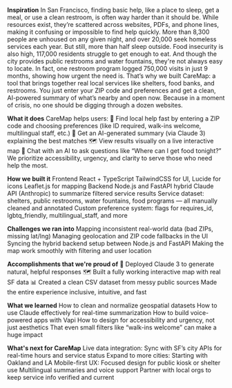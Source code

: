 **Inspiration**
In San Francisco, finding basic help, like a place to sleep, get a meal, or use a clean restroom, is often way harder than it should be. While resources exist, they’re scattered across websites, PDFs, and phone lines, making it confusing or impossible to find help quickly.
More than 8,300 people are unhoused on any given night, and over 20,000 seek homeless services each year. But still, more than half sleep outside. Food insecurity is also high, 117,000 residents struggle to get enough to eat. And though the city provides public restrooms and water fountains, they're not always easy to locate. In fact, one restroom program logged 750,000 visits in just 9 months, showing how urgent the need is.
That’s why we built CareMap: a tool that brings together real local services like shelters, food banks, and restrooms. You just enter your ZIP code and preferences and get a clean, AI-powered summary of what’s nearby and open now.
Because in a moment of crisis, no one should be digging through a dozen websites.

**What it does**
CareMap helps users:
📍 Find local help fast by entering a ZIP code and choosing preferences (like ID required, walk-ins welcome, multilingual staff, etc.)
🧠 Get an AI-generated summary (via Claude 3) explaining the best matches
🗺️ View results visually on a live interactive map
💬 Chat with an AI to ask questions like “Where can I get food tonight?”
We prioritize accessibility, urgency, and clarity to serve those who need help the most.

**How we built it**
Frontend React + TypeScript
TailwindCSS for UI, Lucide for icons
Leaflet.js for mapping
Backend Node.js and FastAPI hybrid
Claude API (Anthropic) to summarize filtered service results
Service dataset: shelters, public restrooms, water fountains, food programs — all manually cleaned and annotated
Custom preference system: flags for requires_id, lgbtq_friendly, multilingual_staff, and more

**Challenges we ran into**
Mapping inconsistent real-world data (bad ZIPs, missing lat/lng)
Managing geolocation and ZIP code fallbacks in the UI
Syncing the hybrid backend setup between Node.js and FastAPI
Making the map work smoothly with filtering and user location

**Accomplishments that we're proud of**
🧠 Deployed Claude 3 to generate natural, helpful responses
🗺️ Built a fully working interactive map with real SF data
📊 Created a clean CSV dataset from messy public sources
Made the entire experience inclusive, intuitive, and fast

**What we learned**
How to clean and normalize geospatial datasets
How to use Claude effectively for real-time summarization
How to build voice-powered apps with Vapi
How to design for accessibility and urgency, not just aesthetics
That even small filters like “walk-ins welcome” can make a huge impact

**What's next for CareMap**
Live data integration: Sync with SF’s city APIs for real-time hours and service status
Expand to more cities: Starting with Oakland and LA
Mobile-first UX: Focused design for public kiosk or shelter use
Multilingual summaries and voice support
Partner with local orgs to keep service info verified and current
